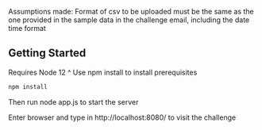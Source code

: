  
Assumptions made:
Format of csv to be uploaded must be the same as the one provided in the sample data in the challenge email, including the date time format

## Getting Started

Requires Node 12 ^
Use npm install to install prerequisites
```bash
npm install
```
Then run node app.js to start the server

Enter browser and type in http://localhost:8080/ to visit the challenge
